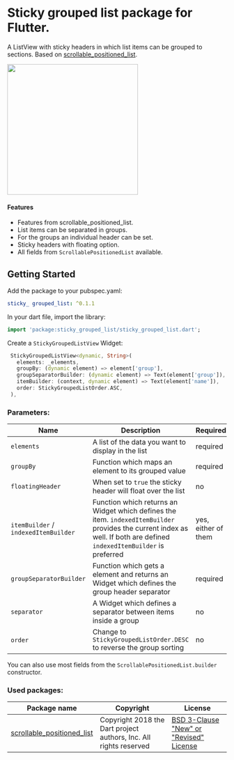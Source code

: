 # Sticky grouped list package for Flutter.
 
A ListView with sticky headers in which list items can be grouped to sections. Based on [scrollable_positioned_list](https://pub.dev/packages/scrollable_positioned_list).

<img src="https://raw.githubusercontent.com/Dimibe/sticky_grouped_list/master/assets/screenshot-for-readme.png" width="300">

#### Features
* Features from scrollable_positioned_list.
* List items can be separated in groups.
* For the groups an individual header can be set.
* Sticky headers with floating option. 
* All fields from `ScrollablePositionedList` available.

## Getting Started

 Add the package to your pubspec.yaml:

 ```yaml
 sticky_ grouped_list: ^0.1.1
 ```
 
 In your dart file, import the library:

 ```Dart
import 'package:sticky_grouped_list/sticky_grouped_list.dart';
 ``` 
 
 Create a `StickyGroupedListView` Widget:
 
 ```Dart
  StickyGroupedListView<dynamic, String>(
    elements: _elements,
    groupBy: (dynamic element) => element['group'],
    groupSeparatorBuilder: (dynamic element) => Text(element['group']),
    itemBuilder: (context, dynamic element) => Text(element['name']),
    order: StickyGroupedListOrder.ASC,
  ),
```

### Parameters:
| Name | Description | Required | Default value |
|----|----|----|----|
|`elements`| A list of the data you want to display in the list | required | - |
|`groupBy` |Function which maps an element to its grouped value | required | - |
| `floatingHeader` | When set to `true` the sticky header will float over the list | no | `false` |
|`itemBuilder` / `indexedItemBuilder`| Function which returns an Widget which defines the item. `indexedItemBuilder` provides the current index as well. If both are defined `indexedItemBuilder` is preferred| yes, either of them | - |
|`groupSeparatorBuilder`| Function which gets a element and returns an Widget which defines the group header separator | required | - |
|`separator` | A Widget which defines a separator between items inside a group | no | no separator |
| `order` | Change to `StickyGroupedListOrder.DESC` to reverse the group sorting | no | `StickyGroupedListOrder.ASC` |

You can also use most fields from the `ScrollablePositionedList.builder` constructor.

### Used packages: 
| Package name | Copyright | License |
|----|----|----|
|[scrollable_positioned_list](https://pub.dev/packages/scrollable_positioned_list) | Copyright 2018 the Dart project authors, Inc. All rights reserved | [BSD 3-Clause "New" or "Revised" License](https://github.com/Dimibe/sticky_grouped_list/blob/master/LICENSE) |
